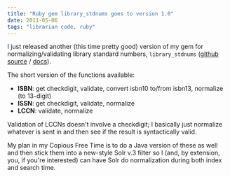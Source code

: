 ```yaml
---
title: "Ruby gem library_stdnums goes to version 1.0"
date: 2011-05-06
tags: "librarian code, ruby"
---
```


I just released another (this time pretty good) version of my gem for normalizing/validating library standard numbers, `library_stdnums` ([github source](https://github.com/billdueber/library_stdnums) / [docs](http://rubydoc.info/github/billdueber/library_stdnums/master/frames)).

The short version of the functions available:

* **ISBN**: get checkdigit, validate, convert isbn10 to/from isbn13, normalize (to 13-digit)
* **ISSN**: get checkdigit, validate, normalize
* **LCCN**: validate, normalize

Validation of LCCNs doesn't involve a checkdigit; I basically just normalize whatever is sent in and then see if the result is syntactically valid.

My plan in my Copious Free Time is to do a Java version of these as well and then stick them into a new-style Solr v.3 filter so I (and, by extension, you, if you're interested) can have Solr do normalization during both index and search time.
